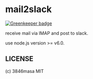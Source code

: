 # mail2slack

[![Greenkeeper badge](https://badges.greenkeeper.io/3846masa/imap2slack.svg)](https://greenkeeper.io/)

receive mail via IMAP and post to slack.

use node.js version >= v6.0.

## LICENSE

(c) 3846masa MIT
